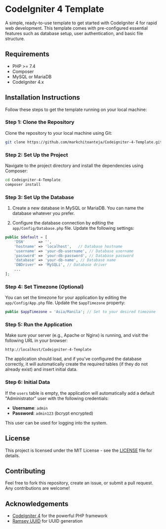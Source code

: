 # CodeIgniter 4 Template

A simple, ready-to-use template to get started with CodeIgniter 4 for rapid web development. This template comes with pre-configured essential features such as database setup, user authentication, and basic file structure.

## Requirements

- PHP >= 7.4
- Composer
- MySQL or MariaDB
- CodeIgniter 4.x

## Installation Instructions

Follow these steps to get the template running on your local machine:

### Step 1: Clone the Repository

Clone the repository to your local machine using Git:

```bash
git clone https://github.com/markchitoanteja/Codeigniter-4-Template.git
```

### Step 2: Set Up the Project

Navigate to the project directory and install the dependencies using Composer:

```bash
cd Codeigniter-4-Template
composer install
```

### Step 3: Set Up the Database

1. Create a new database in MySQL or MariaDB. You can name the database whatever you prefer.

2. Configure the database connection by editing the `app/Config/Database.php` file. Update the following settings:

```php
public $default = [
    'DSN'      => '',
    'hostname' => 'localhost',   // Database hostname
    'username' => 'your-db-username', // Database username
    'password' => 'your-db-password', // Database password
    'database' => 'your-db-name', // Database name
    'DBDriver' => 'MySQLi', // Database driver
    ...
];
```

### Step 4: Set Timezone (Optional)

You can set the timezone for your application by editing the `app/Config/App.php` file. Update the `$appTimezone` property:

```php
public $appTimezone = 'Asia/Manila'; // Set to your desired timezone
```

### Step 5: Run the Application

Make sure your server (e.g., Apache or Nginx) is running, and visit the following URL in your browser:

```
http://localhost/Codeigniter-4-Template
```

The application should load, and if you've configured the database correctly, it will automatically create the required tables (if they do not already exist) and insert initial data.

### Step 6: Initial Data

If the `users` table is empty, the application will automatically add a default "Administrator" user with the following credentials:

- **Username**: `admin`
- **Password**: `admin123` (bcrypt encrypted)

This user can be used for logging into the system.

## License

This project is licensed under the MIT License - see the [LICENSE](LICENSE) file for details.

## Contributing

Feel free to fork this repository, create an issue, or submit a pull request. Any contributions are welcome!

## Acknowledgements

- [CodeIgniter 4](https://codeigniter.com/) for the powerful PHP framework
- [Ramsey UUID](https://ramsey.github.io/uuid/) for UUID generation
